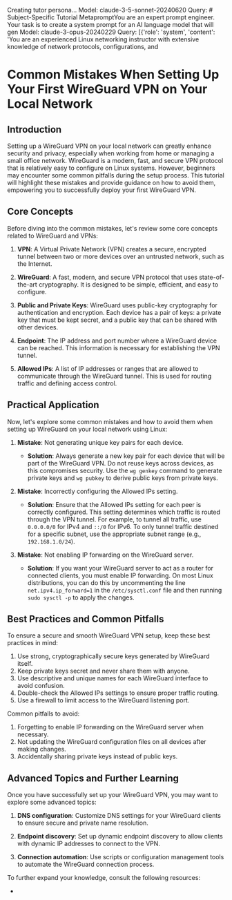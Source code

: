 Creating tutor persona...
Model: claude-3-5-sonnet-20240620   Query: # Subject-Specific Tutorial MetapromptYou are an expert prompt engineer. Your task is to create a system prompt for an AI language model that will gen
Model: claude-3-opus-20240229   Query: [{'role': 'system', 'content': 'You are an experienced Linux networking instructor with extensive knowledge of network protocols, configurations, and 
# Common Mistakes When Setting Up Your First WireGuard VPN on Your Local Network

## Introduction

Setting up a WireGuard VPN on your local network can greatly enhance security and privacy, especially when working from home or managing a small office network. WireGuard is a modern, fast, and secure VPN protocol that is relatively easy to configure on Linux systems. However, beginners may encounter some common pitfalls during the setup process. This tutorial will highlight these mistakes and provide guidance on how to avoid them, empowering you to successfully deploy your first WireGuard VPN.

## Core Concepts

Before diving into the common mistakes, let's review some core concepts related to WireGuard and VPNs:

1. **VPN**: A Virtual Private Network (VPN) creates a secure, encrypted tunnel between two or more devices over an untrusted network, such as the Internet.

2. **WireGuard**: A fast, modern, and secure VPN protocol that uses state-of-the-art cryptography. It is designed to be simple, efficient, and easy to configure.

3. **Public and Private Keys**: WireGuard uses public-key cryptography for authentication and encryption. Each device has a pair of keys: a private key that must be kept secret, and a public key that can be shared with other devices.

4. **Endpoint**: The IP address and port number where a WireGuard device can be reached. This information is necessary for establishing the VPN tunnel.

5. **Allowed IPs**: A list of IP addresses or ranges that are allowed to communicate through the WireGuard tunnel. This is used for routing traffic and defining access control.

## Practical Application

Now, let's explore some common mistakes and how to avoid them when setting up WireGuard on your local network using Linux:

1. **Mistake**: Not generating unique key pairs for each device.
   - **Solution**: Always generate a new key pair for each device that will be part of the WireGuard VPN. Do not reuse keys across devices, as this compromises security. Use the `wg genkey` command to generate private keys and `wg pubkey` to derive public keys from private keys.

2. **Mistake**: Incorrectly configuring the Allowed IPs setting.
   - **Solution**: Ensure that the Allowed IPs setting for each peer is correctly configured. This setting determines which traffic is routed through the VPN tunnel. For example, to tunnel all traffic, use `0.0.0.0/0` for IPv4 and `::/0` for IPv6. To only tunnel traffic destined for a specific subnet, use the appropriate subnet range (e.g., `192.168.1.0/24`).

3. **Mistake**: Not enabling IP forwarding on the WireGuard server.
   - **Solution**: If you want your WireGuard server to act as a router for connected clients, you must enable IP forwarding. On most Linux distributions, you can do this by uncommenting the line `net.ipv4.ip_forward=1` in the `/etc/sysctl.conf` file and then running `sudo sysctl -p` to apply the changes.

## Best Practices and Common Pitfalls

To ensure a secure and smooth WireGuard VPN setup, keep these best practices in mind:

1. Use strong, cryptographically secure keys generated by WireGuard itself.
2. Keep private keys secret and never share them with anyone.
3. Use descriptive and unique names for each WireGuard interface to avoid confusion.
4. Double-check the Allowed IPs settings to ensure proper traffic routing.
5. Use a firewall to limit access to the WireGuard listening port.

Common pitfalls to avoid:

1. Forgetting to enable IP forwarding on the WireGuard server when necessary.
2. Not updating the WireGuard configuration files on all devices after making changes.
3. Accidentally sharing private keys instead of public keys.

## Advanced Topics and Further Learning

Once you have successfully set up your WireGuard VPN, you may want to explore some advanced topics:

1. **DNS configuration**: Customize DNS settings for your WireGuard clients to ensure secure and private name resolution.

2. **Endpoint discovery**: Set up dynamic endpoint discovery to allow clients with dynamic IP addresses to connect to the VPN.

3. **Connection automation**: Use scripts or configuration management tools to automate the WireGuard connection process.

To further expand your knowledge, consult the following resources:

-
